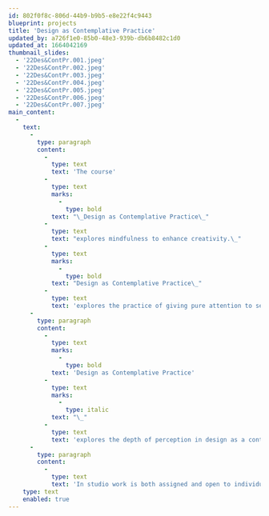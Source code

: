 ```yaml
---
id: 802f0f8c-806d-44b9-b9b5-e8e22f4c9443
blueprint: projects
title: 'Design as Contemplative Practice'
updated_by: a726f1e0-85b0-48e3-939b-db6b8482c1d0
updated_at: 1664042169
thumbnail_slides:
  - '22Des&ContPr.001.jpeg'
  - '22Des&ContPr.002.jpeg'
  - '22Des&ContPr.003.jpeg'
  - '22Des&ContPr.004.jpeg'
  - '22Des&ContPr.005.jpeg'
  - '22Des&ContPr.006.jpeg'
  - '22Des&ContPr.007.jpeg'
main_content:
  -
    text:
      -
        type: paragraph
        content:
          -
            type: text
            text: 'The course'
          -
            type: text
            marks:
              -
                type: bold
            text: "\_Design as Contemplative Practice\_"
          -
            type: text
            text: "explores mindfulness to enhance creativity.\_"
          -
            type: text
            marks:
              -
                type: bold
            text: "Design as Contemplative Practice\_"
          -
            type: text
            text: 'explores the practice of giving pure attention to serve for true insight and to heighten the creative potential.'
      -
        type: paragraph
        content:
          -
            type: text
            marks:
              -
                type: bold
            text: 'Design as Contemplative Practice'
          -
            type: text
            marks:
              -
                type: italic
            text: "\_"
          -
            type: text
            text: 'explores the depth of perception in design as a contemplative process to unfold and enfold meaning. For this practice semiotics and mindfulness are used: semiotics as an intellectual method to probe the mechanisms of meaning; and mindfulness to go deeper into the subject of how meaning unfolds in the design process, and how to enfold meaning in the forms we produce. We will consider how the dynamics of individual consciousness plays a critical role in the design process, and how mindfulness and attention help reveal the nature of authenticity.'
      -
        type: paragraph
        content:
          -
            type: text
            text: 'In studio work is both assigned and open to individual project interests (BFA Degree Project, MFA thesis, etc.) one can use of any medium. The course, studio based, includes lectures to cover historical, scientific and philosophical interests: i.e., theosophy (a modern secular representation of perennial wisdom that deeply inspired many individuals such as Kandinsky, Mondrian, TS Elliot, Scriabin, Einstein, Edison) to help us map out the ground and nature of being; Concretism (spawned by theosophy) in art, poetry, music, bookworks, and performance art; parallel inquiries by Duchamp, Cage, Fluxus, Viola; and theories that go beyond the post-modern mind such as the implicate order of wholeness, systems theory, dissonance and indeterminacy. The course requires students to come with an eager intellect, prepared to work hard with a willingness to embark on a journey with open minds to carefully attend to whatever the experience unfolds as meaning enfolds into the work that serves as poetic pillows.'
    type: text
    enabled: true
---
```

